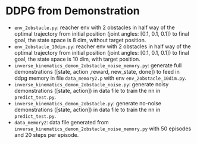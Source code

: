 # DDPG from Demonstration

- `env_2obstacle.py`:  reacher env with 2 obstacles in half way of the optimal trajectory from initial position (joint angles: [0.1, 0.1, 0.1]) to final goal, the state space is 8 dim, without target position.
- `env_2obstacle_10dim.py`: reacher env with 2 obstacles in half way of the optimal trajectory from initial position (joint angles: [0.1, 0.1, 0.1]) to final goal, the state space is 10 dim, with target position.
- `inverse_kinematics_demon_2obstacle_noise_memory.py`: generate full demonstrations ([state, action ,reward, new_state, done]) to feed in ddpg memory in file `data_memory2.p` with env `env_2obstacle_10dim.py`.
- `inverse_kinematics_demon_2obstacle_noise.py`: generate noisy demonstrations ([state, action]) in data file to train the nn in `predict_test.py`.
- `inverse_kinematics_demon_2obstacle.py`: generate no-noise demonstrations  ([state, action]) in data file to train the nn in `predict_test.py`.
- `data_memory2`: data file generated from `inverse_kinematics_demon_2obstacle_noise_memory.py` with 50 episodes and 20 steps per episode.

